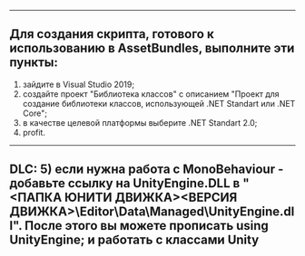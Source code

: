 -------------------------------------------------------------------------------------
Для создания скрипта, готового к использованию в AssetBundles, выполните эти пункты:
-------------------------------------------------------------------------------------
1. зайдите в Visual Studio 2019;
2. создайте проект "Библиотека классов" с описанием "Проект для создание библиотеки классов, использующей .NET Standart или .NET Core";
3. в качестве целевой платформы выберите .NET Standart 2.0;
4. profit.
-------------------------------------------------------------------------------------
DLC:
5) если нужна работа с MonoBehaviour - добавьте ссылку на UnityEngine.DLL в 
"<ПАПКА ЮНИТИ ДВИЖКА>\<ВЕРСИЯ ДВИЖКА>\Editor\Data\Managed\UnityEngine.dll".
После этого вы можете прописать using UnityEngine; и работать с классами Unity
-------------------------------------------------------------------------------------